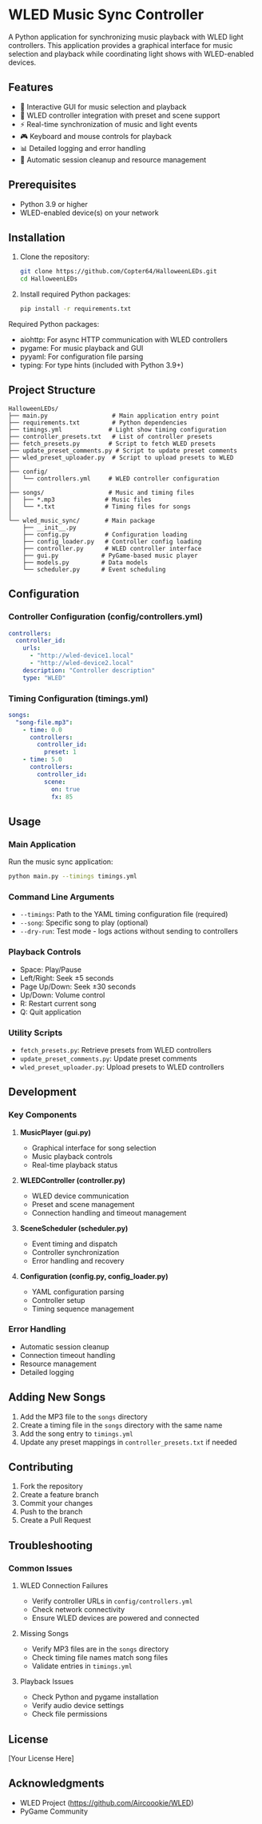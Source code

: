# WLED Music Sync Controller

A Python application for synchronizing music playback with WLED light controllers. This application provides a graphical interface for music selection and playback while coordinating light shows with WLED-enabled devices.

## Features

- 🎵 Interactive GUI for music selection and playback
- 🎨 WLED controller integration with preset and scene support
- ⚡ Real-time synchronization of music and light events
- 🎮 Keyboard and mouse controls for playback
- 📊 Detailed logging and error handling
- 🔄 Automatic session cleanup and resource management

## Prerequisites

- Python 3.9 or higher
- WLED-enabled device(s) on your network

## Installation

1. Clone the repository:
   ```bash
   git clone https://github.com/Copter64/HalloweenLEDs.git
   cd HalloweenLEDs
   ```

2. Install required Python packages:
   ```bash
   pip install -r requirements.txt
   ```

Required Python packages:
- aiohttp: For async HTTP communication with WLED controllers
- pygame: For music playback and GUI
- pyyaml: For configuration file parsing
- typing: For type hints (included with Python 3.9+)

## Project Structure
```
HalloweenLEDs/
├── main.py                  # Main application entry point
├── requirements.txt         # Python dependencies
├── timings.yml             # Light show timing configuration
├── controller_presets.txt   # List of controller presets
├── fetch_presets.py        # Script to fetch WLED presets
├── update_preset_comments.py # Script to update preset comments
├── wled_preset_uploader.py  # Script to upload presets to WLED
│
├── config/
│   └── controllers.yml     # WLED controller configuration
│
├── songs/                  # Music and timing files
│   ├── *.mp3              # Music files
│   └── *.txt              # Timing files for songs
│
└── wled_music_sync/       # Main package
    ├── __init__.py
    ├── config.py          # Configuration loading
    ├── config_loader.py   # Controller config loading
    ├── controller.py      # WLED controller interface
    ├── gui.py            # PyGame-based music player
    ├── models.py         # Data models
    └── scheduler.py      # Event scheduling
```

## Configuration

### Controller Configuration (config/controllers.yml)
```yaml
controllers:
  controller_id:
    urls: 
      - "http://wled-device1.local"
      - "http://wled-device2.local"
    description: "Controller description"
    type: "WLED"
```

### Timing Configuration (timings.yml)
```yaml
songs:
  "song-file.mp3":
    - time: 0.0
      controllers:
        controller_id:
          preset: 1
    - time: 5.0
      controllers:
        controller_id:
          scene:
            on: true
            fx: 85
```

## Usage

### Main Application
Run the music sync application:
```bash
python main.py --timings timings.yml
```

### Command Line Arguments
- `--timings`: Path to the YAML timing configuration file (required)
- `--song`: Specific song to play (optional)
- `--dry-run`: Test mode - logs actions without sending to controllers

### Playback Controls
- Space: Play/Pause
- Left/Right: Seek ±5 seconds
- Page Up/Down: Seek ±30 seconds
- Up/Down: Volume control
- R: Restart current song
- Q: Quit application

### Utility Scripts
- `fetch_presets.py`: Retrieve presets from WLED controllers
- `update_preset_comments.py`: Update preset comments
- `wled_preset_uploader.py`: Upload presets to WLED controllers

## Development

### Key Components

1. **MusicPlayer (gui.py)**
   - Graphical interface for song selection
   - Music playback controls
   - Real-time playback status

2. **WLEDController (controller.py)**
   - WLED device communication
   - Preset and scene management
   - Connection handling and timeout management

3. **SceneScheduler (scheduler.py)**
   - Event timing and dispatch
   - Controller synchronization
   - Error handling and recovery

4. **Configuration (config.py, config_loader.py)**
   - YAML configuration parsing
   - Controller setup
   - Timing sequence management

### Error Handling
- Automatic session cleanup
- Connection timeout handling
- Resource management
- Detailed logging

## Adding New Songs

1. Add the MP3 file to the `songs` directory
2. Create a timing file in the `songs` directory with the same name
3. Add the song entry to `timings.yml`
4. Update any preset mappings in `controller_presets.txt` if needed

## Contributing

1. Fork the repository
2. Create a feature branch
3. Commit your changes
4. Push to the branch
5. Create a Pull Request

## Troubleshooting

### Common Issues
1. WLED Connection Failures
   - Verify controller URLs in `config/controllers.yml`
   - Check network connectivity
   - Ensure WLED devices are powered and connected

2. Missing Songs
   - Verify MP3 files are in the `songs` directory
   - Check timing file names match song files
   - Validate entries in `timings.yml`

3. Playback Issues
   - Check Python and pygame installation
   - Verify audio device settings
   - Check file permissions

## License

[Your License Here]

## Acknowledgments

- WLED Project (https://github.com/Aircoookie/WLED)
- PyGame Community